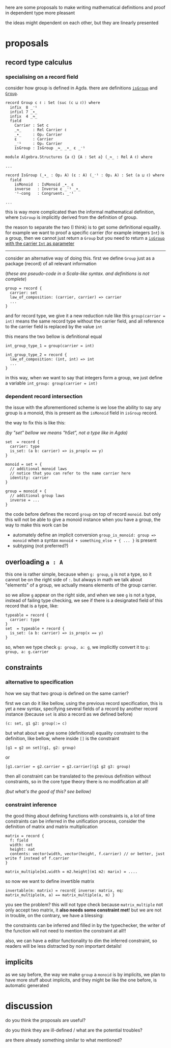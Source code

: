
here are some proposals to make writing mathematical definitions and proof in dependent type more pleasant


the ideas might dependent on each other, but they are linearly presented

# proposals

## record type calculus

### specialising on a record field

consider how group is defined in Agda. there are definitions [`isGroup`](https://github.com/agda/agda-stdlib/blob/master/src/Algebra/Structures.agda#L108) and [`Group`](https://github.com/agda/agda-stdlib/blob/master/src/Algebra.agda#L177). 

```
record Group c ℓ : Set (suc (c ⊔ ℓ)) where
  infix  8 _⁻¹
  infixl 7 _∙_
  infix  4 _≈_
  field
    Carrier : Set c
    _≈_     : Rel Carrier ℓ
    _∙_     : Op₂ Carrier
    ε       : Carrier
    _⁻¹     : Op₁ Carrier
    isGroup : IsGroup _≈_ _∙_ ε _⁻¹
```
```
module Algebra.Structures {a ℓ} {A : Set a} (_≈_ : Rel A ℓ) where

...

record IsGroup (_∙_ : Op₂ A) (ε : A) (_⁻¹ : Op₁ A) : Set (a ⊔ ℓ) where
  field
    isMonoid  : IsMonoid _∙_ ε
    inverse   : Inverse ε _⁻¹ _∙_
    ⁻¹-cong   : Congruent₁ _⁻¹

...
```

this is way more complicated than the informal mathematical definition, where `IsGroup` is implicitly derived from the definition of group.

the reason to separate the two (I think) is to get some definitional equality. for example we want to proof a specific carrier (for example integers `Int`) is a group, then we cannot just return a `Group` but you need to return a [`isGroup` with the carrier `Int` as parameter](https://github.com/agda/agda-stdlib/blob/5e8b6aa91adc6d60606e17db7b579be356f72aec/src/Data/Integer/Properties.agda#L379)


-------

consider an alternative way of doing this. first we define `Group` just as a package (record) of all relevant information

(*these are pseudo-code in a Scala-like syntax. and definitions is not complete*)

```
group = record {
  carrier: set
  law_of_composition: (carrier, carrier) => carrier
  ...
}
```

and for record type, we give it a new reduction rule like this `group(carrier = int)` means the same record type
without the carrier field, and all reference to the carrier field is replaced by the value `int`

this means the two bellow is definitional equal

```
int_group_type_1 = group(carrier = int)

int_group_type_2 = record {
  law_of_composition: (int, int) => int
  ...
}
```
in this way, when we want to say that integers form a group, we just define a variable `int_group: group(carrier = int)`

### dependent record intersection


the issue with the aforementioned scheme is we lose the ability to say any group is a monoid, this is present as the `isMonoid` field in `isGroup` record.

the way to fix this is like this:

*(by "set" bellow we means "hSet", not a type like in Agda)*

```
set  = record {
  carrier: type
  is_set: (a b: carrier) => is_prop(x == y)
}

monoid = set + {
  // additional monoid laws
  // notice that you can refer to the name carrier here
  identity: carrier
}

group = monoid + {
  // additional group laws
  inverse = ...
}
```

the code before defines the record `group` on top of record `monoid`. but only this will not be able to give a monoid instance when you have a group, the way to make this work can be

* automately define an implicit conversion `group_is_monoid: group => monoid` when a syntax `monoid + something_else + { ... }` is present
* subtyping (not preferred?)


## overloading `a : A`

this one is rather simple, because when `g: group`, `g` is not a type, so it cannot be on the right side of `:`. but always in math we talk about "elements" of a group, we actually means elements of the group carrier. 

so we allow `g` appear on the right side, and when we see `g` is not a type, instead of failing type checking, we see if there is a designated field of this record that is a type, like:

```
typeable = record {
  carrier: type
}
set  = typeable + record {
  is_set: (a b: carrier) => is_prop(x == y)
}
```

so, when we type check `g: group, a: g`, we implicitly convert it to `g: group, a: g.carrier`

## constraints


### alternative to specification

how we say that two group is defined on the same carrier?

first we can do it like bellow, using the previous record specification, this is yet a new syntax, specifying several fields of a record by another record instance (because `set` is also a record as we defined before)

```
(c: set, g1 g2: group(:= c)
```

but what about we give some (definitional) equality constraint to the definition, like bellow, where inside `[]` is the constraint

```
[g1 = g2 on set](g1, g2: group)
```
or
```
[g1.carrier = g2.carrier = g2.carrier](g1 g2 g3: group)
```

then all constraint can be translated to the previous definition without constraints, so in the core type theory there is no modification at all!

*(but what's the good of this? see bellow)*

### constraint inference

the good thing about defining functions with constraints is, a lot of time constraints can be inferred in the unification process, consider the definition of matrix and matrix multiplication

```
matrix = record {
  f: field
  width: nat
  height: nat
  contents: vector(width, vector(height, f.carrier) // or better, just write f instead of f.carrier
}

matrix_multiple[m1.width = m2.height](m1 m2: marix) = ....
```

so now we want to define invertible matrix

```
invertable(m: matrix) = record{ inverse: matrix, eq: matrix_multiple(m, a) == matrix_multiple(a, m) }
```

you see the problem? this will not type check because `matrix_multiple` not only accept two matrix, it **also needs some constraint met**! but we are not in trouble, on the contrary, we have a blessing:

the constraints can be inferred and filled in by the typechecker, the writer of the function will not need to mention the constraint at all!!

also, we can have a editor functionality to dim the inferred constraint, so readers will be less distracted by non important details!


## implicits

as we say before, the way we make `group` a `monoid` is by implicits, we plan to have more stuff about implicits, and they might be like the one before, is automatic generated

# discussion


do you think the proposals are useful?

do you think they are ill-defined / what are the potential troubles?

are there already something similar to what mentioned?
